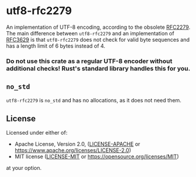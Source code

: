 # utf8-rfc2279

An implementation of UTF-8 encoding, according to the obsolete [RFC2279].  
The main difference between `utf8-rfc2279` and an implementation of [RFC3629] is that `utf8-rfc2279` does not check for valid byte sequences and has a length limit of 6 bytes instead of 4.

### **Do not use this crate as a regular UTF-8 encoder without additional checks! Rust's standard library handles this for you.**

## `no_std`

`utf8-rfc2279` is `no_std` and has no allocations, as it does not need them.

## License

Licensed under either of:

 * Apache License, Version 2.0, ([LICENSE-APACHE](LICENSE-APACHE) or https://www.apache.org/licenses/LICENSE-2.0)
 * MIT license ([LICENSE-MIT](LICENSE-MIT) or https://opensource.org/licenses/MIT)

at your option.

[RFC2279]: https://datatracker.ietf.org/doc/html/rfc2279
[RFC3629]: https://datatracker.ietf.org/doc/html/rfc3629